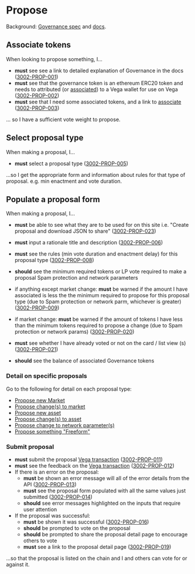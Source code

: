 # Propose

Background: [Governance spec](../protocol/0028-GOVE-governance.md)
and [docs](https://docs.vega.xyz/docs/mainnet/concepts/vega-protocol#governance).

## Associate tokens

When looking to propose something, I...

- **must** see see a link to detailed explanation of Governance in the docs (<a name="3002-PROP-001" href="#3002-PROP-001">3002-PROP-001</a>)
- **must** see that the governance token is an ethereum ERC20 token and needs to attributed (or [associated](1004-ASSO-associate.md)) to a Vega wallet for use on Vega (<a name="3002-PROP-002" href="#3002-PROP-002">3002-PROP-002</a>)
- **must** see that I need some associated tokens, and a link to [associate](1004-ASSO-associate.md) (<a name="3002-PROP-003" href="#3002-PROP-003">3002-PROP-003</a>)

... so I have a sufficient vote weight to propose.

## Select proposal type

When making a proposal, I...

- **must** select a proposal type (<a name="3002-PROP-005" href="#3002-PROP-005">3002-PROP-005</a>)

...so I get the appropriate form and information about rules for that type of proposal. e.g. min enactment and vote duration.

## Populate a proposal form

When making a proposal, I...

- **must** be able to see what they are to be used for on this site i.e. "Create proposal and download JSON to share" (<a name="3002-PROP-023" href="#3002-PROP-023">3002-PROP-023</a>)
- **must** input a rationale title and description (<a name="3002-PROP-006" href="#3002-PROP-006">3002-PROP-006</a>)
- **must** see the rules (min vote duration and enactment delay) for this proposal type (<a name="3002-PROP-008" href="#3002-PROP-008">3002-PROP-008</a>)
- **should** see the minimum required tokens or LP vote required to make a proposal Spam protection and network parameters
- if anything except market change: **must** be warned if the amount I have associated is less the the minimum required to propose for this proposal type (due to Spam protection or network parm, whichever is greater) (<a name="3002-PROP-009" href="#3002-PROP-009">3002-PROP-009</a>)
- if market change: **must** be warned if the amount of tokens I have less than the minimum tokens required to propose a change (due to Spam protection or network params) (<a name="3002-PROP-020" href="#3002-PROP-020">3002-PROP-020</a>)
- **must** see whether I have already voted or not on the card / list view (s) (<a name="3002-PROP-021" href="#3002-PROP-021">3002-PROP-021</a>)

- **should** see the balance of associated Governance tokens

### Detail on specific proposals

Go to the following for detail on each proposal type:

- [Propose new Market](./1006-PMARK-propose_new_market.md)
- [Propose change(s) to market](./1007-PMAC-propose_market_change.md)
- [Propose new asset](1008-PASN-propose_new_asset.md)
- [Propose change(s) to asset](1009-PASC-propose_asset_change.md)
- [Propose change to network parameter(s)](1010-PNEC-propose_network.md)
- [Propose something "Freeform"](1011-PFRO-propose_freeform.md)

### Submit proposal

- **must** submit the proposal [Vega transaction](0003-WTXN-submit_vega_transaction.md) (<a name="3002-PROP-011" href="#3002-PROP-011">3002-PROP-011</a>)
- **must** see the feedback on the [Vega transaction](0003-WTXN-submit_vega_transaction.md) (<a name="3002-PROP-012" href="#3002-PROP-012">3002-PROP-012</a>)
- If there is an error on the proposal:
  - **must** be shown an error message will all of the error details from the API (<a name="3002-PROP-013" href="#3002-PROP-013">3002-PROP-013</a>)
  - **must** see the proposal form populated with all the same values just submitted (<a name="3002-PROP-014" href="#3002-PROP-014">3002-PROP-014</a>)
  - **should** see error messages highlighted on the inputs that require user attention
- If the proposal was successful:
  - **must** be shown it was successful (<a name="3002-PROP-016" href="#3002-PROP-016">3002-PROP-016</a>)
  - **should** be prompted to vote on the proposal
  - **should** be prompted to share the proposal detail page to encourage others to vote
  - **must** see a link to the proposal detail page (<a name="3002-PROP-019" href="#3002-PROP-019">3002-PROP-019</a>)

...so that the proposal is listed on the chain and I and others can vote for or against it.
